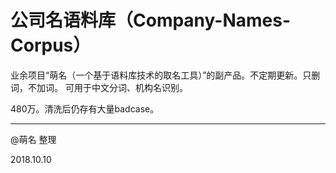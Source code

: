 # 公司名语料库（Company-Names-Corpus）
业余项目“萌名（一个基于语料库技术的取名工具）”的副产品。不定期更新。只删词，不加词。
可用于中文分词、机构名识别。

480万。清洗后仍存有大量badcase。

---

@萌名 整理

2018.10.10
